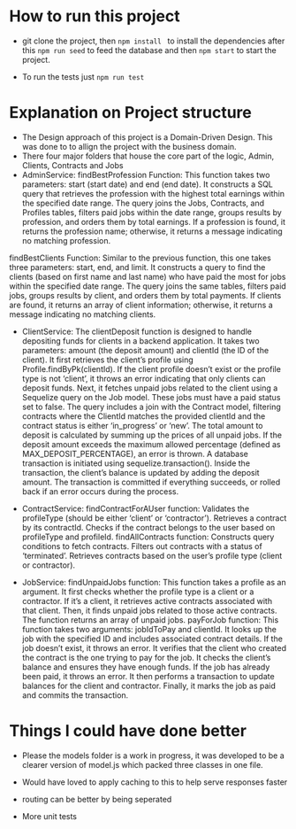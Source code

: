 
# How to run this project
- git clone the project, then ```npm install ``` to install the dependencies after this ```npm run seed``` to feed the database and then ```npm start``` to start the project. 

- To run the tests just ```npm run test```

# Explanation on Project structure

- The Design approach of this project is a Domain-Driven Design. This was done to to allign the project with the business domain.
- There four major folders that house the core part of the logic, Admin, Clients, Contracts and Jobs
- AdminService: 
findBestProfession Function:
This function takes two parameters: start (start date) and end (end date).
It constructs a SQL query that retrieves the profession with the highest total earnings within the specified date range.
The query joins the Jobs, Contracts, and Profiles tables, filters paid jobs within the date range, groups results by profession, and orders them by total earnings.
If a profession is found, it returns the profession name; otherwise, it returns a message indicating no matching profession.

findBestClients Function:
Similar to the previous function, this one takes three parameters: start, end, and limit.
It constructs a query to find the clients (based on first name and last name) who have paid the most for jobs within the specified date range.
The query joins the same tables, filters paid jobs, groups results by client, and orders them by total payments.
If clients are found, it returns an array of client information; otherwise, it returns a message indicating no matching clients.

- ClientService: The clientDeposit function is designed to handle depositing funds for clients in a backend application.
It takes two parameters: amount (the deposit amount) and clientId (the ID of the client).
It first retrieves the client’s profile using Profile.findByPk(clientId).
If the client profile doesn’t exist or the profile type is not ‘client’, it throws an error indicating that only clients can deposit funds.
Next, it fetches unpaid jobs related to the client using a Sequelize query on the Job model. These jobs must have a paid status set to false.
The query includes a join with the Contract model, filtering contracts where the ClientId matches the provided clientId and the contract status is either ‘in_progress’ or ‘new’.
The total amount to deposit is calculated by summing up the prices of all unpaid jobs.
If the deposit amount exceeds the maximum allowed percentage (defined as MAX_DEPOSIT_PERCENTAGE), an error is thrown.
A database transaction is initiated using sequelize.transaction().
Inside the transaction, the client’s balance is updated by adding the deposit amount.
The transaction is committed if everything succeeds, or rolled back if an error occurs during the process.

- ContractService: findContractForAUser function:
Validates the profileType (should be either ‘client’ or ‘contractor’).
Retrieves a contract by its contractId.
Checks if the contract belongs to the user based on profileType and profileId.
findAllContracts function:
Constructs query conditions to fetch contracts.
Filters out contracts with a status of ‘terminated’.
Retrieves contracts based on the user’s profile type (client or contractor).

- JobService: findUnpaidJobs function:
This function takes a profile as an argument.
It first checks whether the profile type is a client or a contractor.
If it’s a client, it retrieves active contracts associated with that client.
Then, it finds unpaid jobs related to those active contracts.
The function returns an array of unpaid jobs.
payForJob function:
This function takes two arguments: jobIdToPay and clientId.
It looks up the job with the specified ID and includes associated contract details.
If the job doesn’t exist, it throws an error.
It verifies that the client who created the contract is the one trying to pay for the job.
It checks the client’s balance and ensures they have enough funds.
If the job has already been paid, it throws an error.
It then performs a transaction to update balances for the client and contractor.
Finally, it marks the job as paid and commits the transaction.

# Things I could have done better

- Please the models folder is a work in progress, it was developed to be a clearer version of model.js which packed three classes in one file.

- Would have loved to apply caching to this to help serve responses faster

- routing can be better by being seperated

- More unit tests














